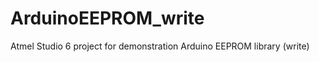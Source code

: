 ArduinoEEPROM_write
===================

Atmel Studio 6 project for demonstration Arduino EEPROM library (write)
